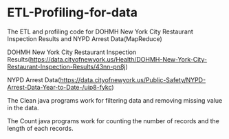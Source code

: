 # ETL-Profiling-for-data
The ETL and profiling code for DOHMH New York City Restaurant Inspection Results and NYPD Arrest Data(MapReduce)

DOHMH New York City Restaurant Inspection Results(https://data.cityofnewyork.us/Health/DOHMH-New-York-City-Restaurant-Inspection-Results/43nn-pn8j)

NYPD Arrest Data(https://data.cityofnewyork.us/Public-Safety/NYPD-Arrest-Data-Year-to-Date-/uip8-fykc)

The Clean java programs work for filtering data and removing missing value in the data.

The Count java programs work for counting the number of records and the length of each records.
